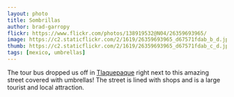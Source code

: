 ```yaml
---
layout: photo
title: Sombrillas
author: brad-garropy
flickr: https://www.flickr.com/photos/138919532@N04/26359693965/
image: https://c2.staticflickr.com/2/1619/26359693965_d67571fdab_b_d.jpg
thumb: https://c2.staticflickr.com/2/1619/26359693965_d67571fdab_c_d.jpg
tags: [mexico, umbrellas]
---
```


The tour bus dropped us off in [Tlaquepaque](http://www.tlaq.com/) right next to this amazing street covered with umbrellas! The street is lined with shops and is a large tourist and local attraction.
